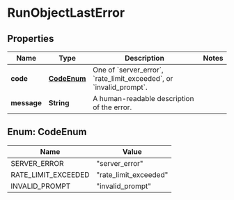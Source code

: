 # RunObjectLastError

## Properties
Name | Type | Description | Notes
------------ | ------------- | ------------- | -------------
**code** | [**CodeEnum**](#CodeEnum) | One of &#x60;server_error&#x60;, &#x60;rate_limit_exceeded&#x60;, or &#x60;invalid_prompt&#x60;. | 
**message** | **String** | A human-readable description of the error. | 

<a name="CodeEnum"></a>
## Enum: CodeEnum
Name | Value
---- | -----
SERVER_ERROR | &quot;server_error&quot;
RATE_LIMIT_EXCEEDED | &quot;rate_limit_exceeded&quot;
INVALID_PROMPT | &quot;invalid_prompt&quot;
